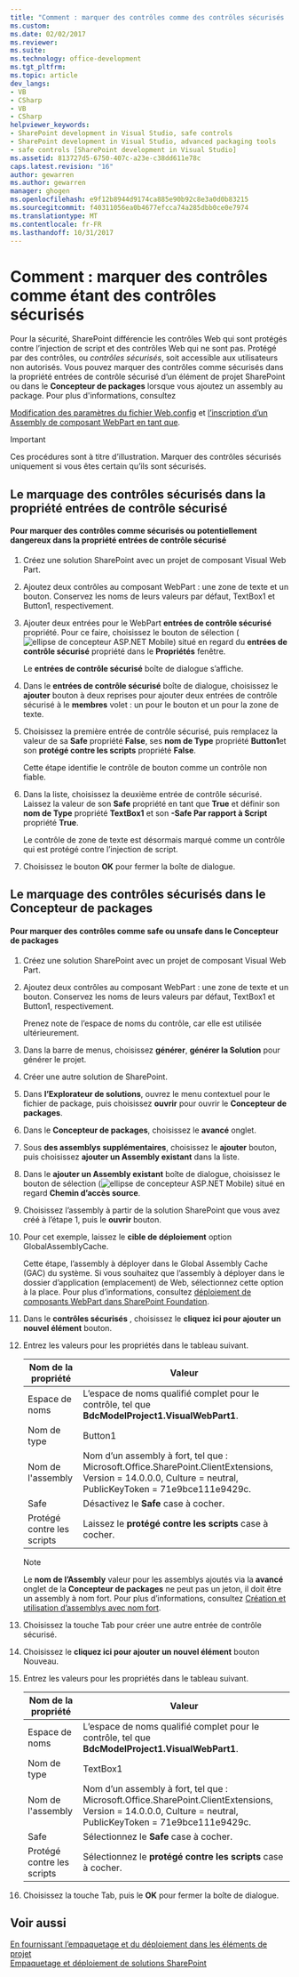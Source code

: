 ```yaml
---
title: "Comment : marquer des contrôles comme des contrôles sécurisés | Documents Microsoft"
ms.custom: 
ms.date: 02/02/2017
ms.reviewer: 
ms.suite: 
ms.technology: office-development
ms.tgt_pltfrm: 
ms.topic: article
dev_langs:
- VB
- CSharp
- VB
- CSharp
helpviewer_keywords:
- SharePoint development in Visual Studio, safe controls
- SharePoint development in Visual Studio, advanced packaging tools
- safe controls [SharePoint development in Visual Studio]
ms.assetid: 813727d5-6750-407c-a23e-c38dd611e78c
caps.latest.revision: "16"
author: gewarren
ms.author: gewarren
manager: ghogen
ms.openlocfilehash: e9f12b8944d9174ca885e90b92c8e3a0d0b83215
ms.sourcegitcommit: f40311056ea0b4677efcca74a285dbb0ce0e7974
ms.translationtype: MT
ms.contentlocale: fr-FR
ms.lasthandoff: 10/31/2017
---
```

# <a name="how-to-mark-controls-as-safe-controls"></a>Comment : marquer des contrôles comme étant des contrôles sécurisés
  Pour la sécurité, SharePoint différencie les contrôles Web qui sont protégés contre l’injection de script et des contrôles Web qui ne sont pas. Protégé par des contrôles, ou *contrôles sécurisés*, soit accessible aux utilisateurs non autorisés. Vous pouvez marquer des contrôles comme sécurisés dans la propriété entrées de contrôle sécurisé d’un élément de projet SharePoint ou dans le **Concepteur de packages** lorsque vous ajoutez un assembly au package. Pour plus d'informations, consultez  
  
 [Modification des paramètres du fichier Web.config](http://go.microsoft.com/fwlink/?LinkId=178965) et [l’inscription d’un Assembly de composant WebPart en tant que](http://go.microsoft.com/fwlink/?LinkId=171013).  
  
> [!IMPORTANT]  
>  Ces procédures sont à titre d’illustration. Marquer des contrôles sécurisés uniquement si vous êtes certain qu’ils sont sécurisés.  
  
## <a name="marking-safe-controls-in-the-safe-control-entries-property"></a>Le marquage des contrôles sécurisés dans la propriété entrées de contrôle sécurisé  
  
#### <a name="to-mark-controls-as-safe-or-unsafe-in-the-safe-control-entries-property"></a>Pour marquer des contrôles comme sécurisés ou potentiellement dangereux dans la propriété entrées de contrôle sécurisé  
  
1.  Créez une solution SharePoint avec un projet de composant Visual Web Part.  
  
2.  Ajoutez deux contrôles au composant WebPart : une zone de texte et un bouton. Conservez les noms de leurs valeurs par défaut, TextBox1 et Button1, respectivement.  
  
3.  Ajouter deux entrées pour le WebPart **entrées de contrôle sécurisé** propriété. Pour ce faire, choisissez le bouton de sélection (![ellipse de concepteur ASP.NET Mobile](../sharepoint/media/mwellipsis.gif "ellipse de concepteur ASP.NET Mobile")) situé en regard du **entrées de contrôle sécurisé** propriété dans le  **Propriétés** fenêtre.  
  
     Le **entrées de contrôle sécurisé** boîte de dialogue s’affiche.  
  
4.  Dans le **entrées de contrôle sécurisé** boîte de dialogue, choisissez le **ajouter** bouton à deux reprises pour ajouter deux entrées de contrôle sécurisé à le **membres** volet : un pour le bouton et un pour la zone de texte.  
  
5.  Choisissez la première entrée de contrôle sécurisé, puis remplacez la valeur de sa **Safe** propriété **False**, ses **nom de Type** propriété **Button1**et son **protégé contre les scripts** propriété **False**.  
  
     Cette étape identifie le contrôle de bouton comme un contrôle non fiable.  
  
6.  Dans la liste, choisissez la deuxième entrée de contrôle sécurisé. Laissez la valeur de son **Safe** propriété en tant que **True** et définir son **nom de Type** propriété **TextBox1** et son **-Safe Par rapport à Script** propriété **True**.  
  
     Le contrôle de zone de texte est désormais marqué comme un contrôle qui est protégé contre l’injection de script.  
  
7.  Choisissez le bouton **OK** pour fermer la boîte de dialogue.  
  
## <a name="marking-safe-controls-in-the-package-designer"></a>Le marquage des contrôles sécurisés dans le Concepteur de packages  
  
#### <a name="to-mark-controls-as-safe-or-unsafe-in-the-package-designer"></a>Pour marquer des contrôles comme safe ou unsafe dans le Concepteur de packages  
  
1.  Créez une solution SharePoint avec un projet de composant Visual Web Part.  
  
2.  Ajoutez deux contrôles au composant WebPart : une zone de texte et un bouton. Conservez les noms de leurs valeurs par défaut, TextBox1 et Button1, respectivement.  
  
     Prenez note de l’espace de noms du contrôle, car elle est utilisée ultérieurement.  
  
3.  Dans la barre de menus, choisissez **générer**, **générer la Solution** pour générer le projet.  
  
4.  Créer une autre solution de SharePoint.  
  
5.  Dans **l’Explorateur de solutions**, ouvrez le menu contextuel pour le fichier de package, puis choisissez **ouvrir** pour ouvrir le **Concepteur de packages**.  
  
6.  Dans le **Concepteur de packages**, choisissez le **avancé** onglet.  
  
7.  Sous **des assemblys supplémentaires**, choisissez le **ajouter** bouton, puis choisissez **ajouter un Assembly existant** dans la liste.  
  
8.  Dans le **ajouter un Assembly existant** boîte de dialogue, choisissez le bouton de sélection (![ellipse de concepteur ASP.NET Mobile](../sharepoint/media/mwellipsis.gif "ellipse de concepteur ASP.NET Mobile")) situé en regard  **Chemin d’accès source**.  
  
9. Choisissez l’assembly à partir de la solution SharePoint que vous avez créé à l’étape 1, puis le **ouvrir** bouton.  
  
10. Pour cet exemple, laissez le **cible de déploiement** option GlobalAssemblyCache.  
  
     Cette étape, l’assembly à déployer dans le Global Assembly Cache (GAC) du système. Si vous souhaitez que l’assembly à déployer dans le dossier d’application (emplacement) de Web, sélectionnez cette option à la place. Pour plus d’informations, consultez [déploiement de composants WebPart dans SharePoint Foundation](http://go.microsoft.com/fwlink/?LinkId=177509).  
  
11. Dans le **contrôles sécurisés** , choisissez le **cliquez ici pour ajouter un nouvel élément** bouton.  
  
12. Entrez les valeurs pour les propriétés dans le tableau suivant.  
  
    |Nom de la propriété|Valeur|  
    |-------------------|-----------|  
    |Espace de noms|L’espace de noms qualifié complet pour le contrôle, tel que **BdcModelProject1.VisualWebPart1**.|  
    |Nom de type|Button1|  
    |Nom de l'assembly|Nom d’un assembly à fort, tel que : Microsoft.Office.SharePoint.ClientExtensions, Version = 14.0.0.0, Culture = neutral, PublicKeyToken = 71e9bce111e9429c.|  
    |Safe|Désactivez le **Safe** case à cocher.|  
    |Protégé contre les scripts|Laissez le **protégé contre les scripts** case à cocher.|  
  
    > [!NOTE]  
    >  Le **nom de l’Assembly** valeur pour les assemblys ajoutés via la **avancé** onglet de la **Concepteur de packages** ne peut pas un jeton, il doit être un assembly à nom fort. Pour plus d’informations, consultez [Création et utilisation d’assemblys avec nom fort](http://go.microsoft.com/fwlink/?LinkId=177513).  
  
13. Choisissez la touche Tab pour créer une autre entrée de contrôle sécurisé.  
  
14. Choisissez le **cliquez ici pour ajouter un nouvel élément** bouton Nouveau.  
  
15. Entrez les valeurs pour les propriétés dans le tableau suivant.  
  
    |Nom de la propriété|Valeur|  
    |-------------------|-----------|  
    |Espace de noms|L’espace de noms qualifié complet pour le contrôle, tel que **BdcModelProject1.VisualWebPart1**.|  
    |Nom de type|TextBox1|  
    |Nom de l'assembly|Nom d’un assembly à fort, tel que : Microsoft.Office.SharePoint.ClientExtensions, Version = 14.0.0.0, Culture = neutral, PublicKeyToken = 71e9bce111e9429c.|  
    |Safe|Sélectionnez le **Safe** case à cocher.|  
    |Protégé contre les scripts|Sélectionnez le **protégé contre les scripts** case à cocher.|  
  
16. Choisissez la touche Tab, puis le **OK** pour fermer la boîte de dialogue.  
  
## <a name="see-also"></a>Voir aussi  
 [En fournissant l’empaquetage et du déploiement dans les éléments de projet](../sharepoint/providing-packaging-and-deployment-information-in-project-items.md)   
 [Empaquetage et déploiement de solutions SharePoint](../sharepoint/packaging-and-deploying-sharepoint-solutions.md)  
  
  